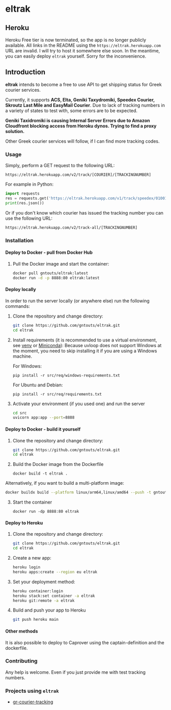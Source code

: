 # eltrak

## Heroku

Heroku Free tier is now terminated, so the app is no longer publicly available. All links in the README using the `https://eltrak.herokuapp.com` URL are invalid. I will try to host it somewhere else soon. In the meantime, you can easily deploy `eltrak` yourself. Sorry for the inconvenience.

## Introduction

**eltrak** intends to become a free to use API to get shipping status for Greek courier services.

Currently, it supports **ACS, Elta, Geniki Taxydromiki, Speedex Courier, Skroutz Last Mile and EasyMail Courier**. Due to lack of tracking numbers in a variety of states to test with, some errors are to be expected.

**Geniki Taxidromiki is causing Internal Server Errors due to Amazon Cloudfront blocking access from Heroku dynos. Trying to find a proxy solution.**

Other Greek courier services will follow, if I can find more tracking codes.

### Usage

Simply, perform a GET request to the following URL:

`https://eltrak.herokuapp.com/v2/track/[COURIER]/[TRACKINGNUMBER]`

For example in Python:

```python
import requests
res = requests.get('https://eltrak.herokuapp.com/v1/track/speedex/010011110101')
print(res.json())
```

Or if you don't know which courier has issued the tracking number you can use the following URL:

`https://eltrak.herokuapp.com/v2/track-all/[TRACKINGNUMBER]`

### Installation

#### Deploy to Docker - pull from Docker Hub

1. Pull the Docker image and start the container:

   ```bash
   docker pull gntouts/eltrak:latest
   docker run -d -p 8888:80 eltrak:latest
   ```

#### Deploy locally

In order to run the server locally (or anywhere else) run the following commands:

1. Clone the repository and change directory:

   ```bash
   git clone https://github.com/gntouts/eltrak.git
   cd eltrak
   ```

2. Install requirements (it is recommended to use a virtual environment, see [venv](https://docs.python.org/3/library/venv.html) or [Miniconda](https://docs.conda.io/en/latest/miniconda.html)):
   Because uvloop does not support Windows at the moment, you need to skip installing it if you are using a Windows machine.

   For Windows:

   `pip install -r src/req/windows-requirements.txt`

   For Ubuntu and Debian:

   `pip install -r src/req/requirements.txt`

3. Activate your environment (if you used one) and run the server

   ```bash
   cd src
   uvicorn app:app --port=8888
   ```

#### Deploy to Docker - build it yourself

1. Clone the repository and change directory:

   ```bash
   git clone https://github.com/gntouts/eltrak.git
   cd eltrak
   ```

2. Build the Docker image from the Dockerfile

   `docker build -t eltrak .`

Alternatively, if you want to build a multi-platform image:

   ```bash
   docker buildx build --platform linux/arm64,linux/amd64 --push -t gntouts/eltrak:latest .
   ```

3. Start the container

   `docker run -dp 8888:80 eltrak`

#### Deploy to Heroku

1. Clone the repository and change directory:

   ```bash
   git clone https://github.com/gntouts/eltrak.git
   cd eltrak

2. Create a new app:

   ```bash
   heroku login
   heroku apps:create --region eu eltrak
   ```
3. Set your deployment method:
 
   ```bash
   heroku container:login
   heroku stack:set container -a eltrak
   heroku git:remote -a eltrak
   ```
5. Build and push your app to Heroku

   ```bash
   git push heroku main
   ```

#### Other methods

It is also possible to deploy to Caprover using the captain-definition and the dockerfile.

### Contributing

Any help is welcome. Even if you just provide me with test tracking numbers.

### Projects using `eltrak`

- [gr-courier-tracking](https://github.com/gioiliop7/gr-courier-tracking)
